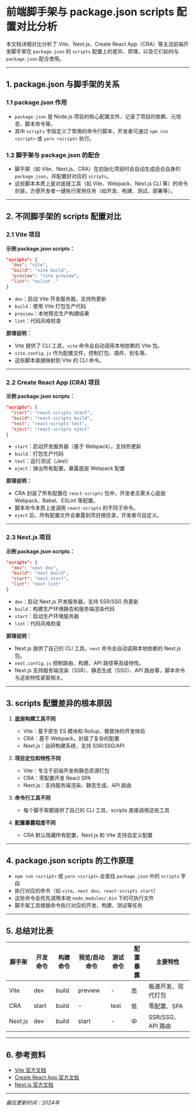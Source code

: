 # 前端脚手架与 package.json scripts 配置对比分析

本文档详细对比分析了 Vite、Next.js、Create React App（CRA）等主流前端开发脚手架在 `package.json` 的 `scripts` 配置上的差异、原理，以及它们如何与 `package.json` 配合使用。

---

## 1. package.json 与脚手架的关系

### 1.1 package.json 作用
- `package.json` 是 Node.js 项目的核心配置文件，记录了项目的依赖、元信息、脚本命令等。
- 其中 `scripts` 字段定义了常用的命令行脚本，开发者可通过 `npm run <script>` 或 `yarn <script>` 执行。

### 1.2 脚手架与 package.json 的配合
- 脚手架（如 Vite、Next.js、CRA）在初始化项目时会自动生成适合自身的 `package.json`，并配置好对应的 `scripts`。
- 这些脚本本质上是对底层工具（如 Vite、Webpack、Next.js CLI 等）的命令封装，方便开发者一键执行常用任务（如开发、构建、测试、部署等）。

---

## 2. 不同脚手架的 scripts 配置对比

### 2.1 Vite 项目

**示例 package.json scripts：**
```json
"scripts": {
  "dev": "vite",
  "build": "vite build",
  "preview": "vite preview",
  "lint": "eslint ."
}
```
- `dev`：启动 Vite 开发服务器，支持热更新
- `build`：使用 Vite 打包生产代码
- `preview`：本地预览生产构建结果
- `lint`：代码风格检查

**原理说明：**
- Vite 提供了 CLI 工具，`vite` 命令会自动调用本地依赖的 Vite 包。
- `vite.config.js` 作为配置文件，控制打包、插件、别名等。
- 这些脚本直接映射到 Vite 的 CLI 命令。

---

### 2.2 Create React App (CRA) 项目

**示例 package.json scripts：**
```json
"scripts": {
  "start": "react-scripts start",
  "build": "react-scripts build",
  "test": "react-scripts test",
  "eject": "react-scripts eject"
}
```
- `start`：启动开发服务器（基于 Webpack），支持热更新
- `build`：打包生产代码
- `test`：运行测试（Jest）
- `eject`：弹出所有配置，暴露底层 Webpack 配置

**原理说明：**
- CRA 封装了所有配置在 `react-scripts` 包中，开发者无需关心底层 Webpack、Babel、ESLint 等配置。
- 脚本命令本质上是调用 `react-scripts` 的不同子命令。
- `eject` 后，所有配置文件会暴露到项目根目录，开发者可自定义。

---

### 2.3 Next.js 项目

**示例 package.json scripts：**
```json
"scripts": {
  "dev": "next dev",
  "build": "next build",
  "start": "next start",
  "lint": "next lint"
}
```
- `dev`：启动 Next.js 开发服务器，支持 SSR/SSG 热更新
- `build`：构建生产环境静态和服务端渲染代码
- `start`：启动生产环境服务器
- `lint`：代码风格检查

**原理说明：**
- Next.js 提供了自己的 CLI 工具，`next` 命令会自动调用本地依赖的 Next.js 包。
- `next.config.js` 控制路由、构建、API 路径等高级特性。
- Next.js 支持服务端渲染（SSR）、静态生成（SSG）、API 路由等，脚本命令与这些特性紧密相关。

---

## 3. scripts 配置差异的根本原因

1. **底层构建工具不同**
   - Vite：基于原生 ES 模块和 Rollup，极致快的开发体验
   - CRA：基于 Webpack，封装了复杂的配置
   - Next.js：自研构建系统，支持 SSR/SSG/API

2. **项目定位和特性不同**
   - Vite：专注于前端开发和静态资源打包
   - CRA：零配置开发 React SPA
   - Next.js：支持服务端渲染、静态生成、API 路由

3. **命令行工具不同**
   - 每个脚手架都提供了自己的 CLI 工具，scripts 直接调用这些工具

4. **配置暴露程度不同**
   - CRA 默认隐藏所有配置，Next.js 和 Vite 支持自定义配置

---

## 4. package.json scripts 的工作原理

- `npm run <script>` 或 `yarn <script>` 会查找 `package.json` 中的 `scripts` 字段
- 执行对应的命令（如 `vite`、`next dev`、`react-scripts start`）
- 这些命令会优先调用本地 `node_modules/.bin` 下的可执行文件
- 脚手架工具根据命令执行对应的开发、构建、测试等任务

---

## 5. 总结对比表

| 脚手架 | 开发命令 | 构建命令 | 预览/启动命令 | 测试命令 | 配置暴露 | 主要特性 |
|--------|----------|----------|---------------|----------|----------|----------|
| Vite   | dev      | build    | preview       | -        | 高       | 极速开发、现代打包 |
| CRA    | start    | build    | -             | test     | 低       | 零配置、SPA |
| Next.js| dev      | build    | start         | -        | 中       | SSR/SSG、API 路由 |

---

## 6. 参考资料
- [Vite 官方文档](https://vitejs.dev/guide/)
- [Create React App 官方文档](https://create-react-app.dev/docs/getting-started/)
- [Next.js 官方文档](https://nextjs.org/docs)

---

*最后更新时间：2024年* 